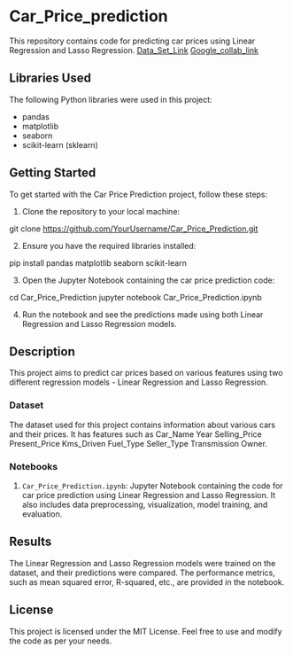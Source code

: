 # Car_Price_prediction

  This repository contains code for predicting car prices using Linear Regression and Lasso Regression.
   [Data_Set_Link](https://www.kaggle.com/datasets/nehalbirla/vehicle-dataset-from-cardekho) [Google_collab_link](https://colab.research.google.com/drive/1pm7Acs4LR1-zDRWC9EGLVAJRjur4RMRV#scrollTo=9YKIoB-i0kIi)


## Libraries Used

The following Python libraries were used in this project:

- pandas
- matplotlib
- seaborn
- scikit-learn (sklearn)

## Getting Started

To get started with the Car Price Prediction project, follow these steps:

1. Clone the repository to your local machine:

git clone https://github.com/YourUsername/Car_Price_Prediction.git

2. Ensure you have the required libraries installed:

  pip install pandas matplotlib seaborn scikit-learn

3. Open the Jupyter Notebook containing the car price prediction code:

cd Car_Price_Prediction
jupyter notebook Car_Price_Prediction.ipynb

4. Run the notebook and see the predictions made using both Linear Regression and Lasso Regression models.

## Description

This project aims to predict car prices based on various features using two different regression models - Linear Regression and Lasso Regression.

### Dataset

The dataset used for this project contains information about various cars and their prices. It has features such as Car_Name	Year	Selling_Price	Present_Price	Kms_Driven	Fuel_Type	Seller_Type	Transmission	Owner.

### Notebooks

1. `Car_Price_Prediction.ipynb`: Jupyter Notebook containing the code for car price prediction using Linear Regression and Lasso Regression. It also includes data preprocessing, visualization, model training, and evaluation.

## Results

The Linear Regression and Lasso Regression models were trained on the dataset, and their predictions were compared. The performance metrics, such as mean squared error, R-squared, etc., are provided in the notebook.

## License

This project is licensed under the MIT License. Feel free to use and modify the code as per your needs.

